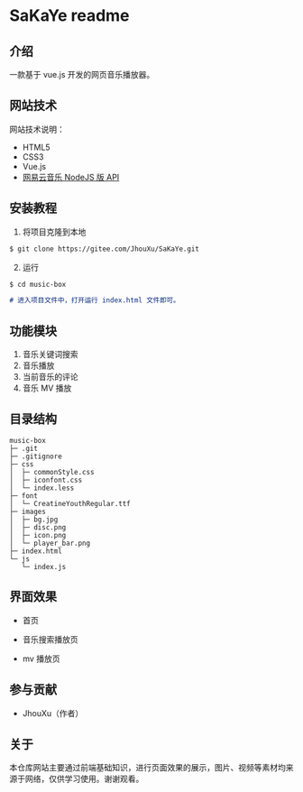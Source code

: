 # SaKaYe readme

## 介绍

一款基于 vue.js 开发的网页音乐播放器。

## 网站技术

网站技术说明：

- HTML5
- CSS3
- Vue.js
- [网易云音乐 NodeJS 版 API](https://neteasecloudmusicapi.js.org/#/)

## 安装教程

1. 将项目克隆到本地

```md
$ git clone https://gitee.com/JhouXu/SaKaYe.git
```

2. 运行

```md
$ cd music-box

# 进入项目文件中，打开运行 index.html 文件即可。
```

## 功能模块

1. 音乐关键词搜索
2. 音乐播放
3. 当前音乐的评论
4. 音乐 MV 播放

## 目录结构

```
music-box
├─ .git
├─ .gitignore
├─ css
│  ├─ commonStyle.css
│  ├─ iconfont.css
│  └─ index.less
├─ font
│  └─ CreatineYouthRegular.ttf
├─ images
│  ├─ bg.jpg
│  ├─ disc.png
│  ├─ icon.png
│  └─ player_bar.png
├─ index.html
└─ js
   └─ index.js
```

## 界面效果

- 首页

- 音乐搜索播放页

- mv 播放页

## 参与贡献

- JhouXu（作者）

## 关于

本仓库网站主要通过前端基础知识，进行页面效果的展示，图片、视频等素材均来源于网络，仅供学习使用。谢谢观看。

